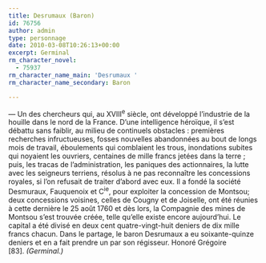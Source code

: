 ```yaml
---
title: Desrumaux (Baron)
id: 76756
author: admin
type: personnage
date: 2010-03-08T10:26:13+00:00
excerpt: Germinal
rm_character_novel:
  - 75937
rm_character_name_main: 'Desrumaux '
rm_character_name_secondary: Baron

---
```

— Un des chercheurs qui, au XVIII<sup>e</sup> siècle, ont développé l&rsquo;industrie de la houille dans le nord de la France. D&rsquo;une intelligence héroïque, il s&rsquo;est débattu sans faiblir, au milieu de continuels obstacles : premières recherches infructueuses, fosses nouvelles abandonnées au bout de longs mois de travail, éboulements qui comblaient les trous, inondations subites qui noyaient les ouvriers, centaines de mille francs jetées dans la terre ; puis, les tracas de l&rsquo;administration, les paniques des actionnaires, la lutte avec les seigneurs terriens, résolus à ne pas reconnaître les concessions royales, si l&rsquo;on refusait de traiter d&rsquo;abord avec eux. Il a fondé la société Desmuraux, Fauquenoix et C<sup>ie</sup>, pour exploiter la concession de Montsou; deux concessions voisines, celles de Cougny et de Joiselle, ont été réunies à cette dernière le 25 août 1760 et dès lors, la Compagnie des mines de Montsou s&rsquo;est trouvée créée, telle qu&rsquo;elle existe encore aujourd&rsquo;hui. Le capital a été divisé en deux cent quatre-vingt-huit deniers de dix mille francs chacun. Dans le partage, le baron Desrumaux a eu soixante-quinze deniers et en a fait prendre un par son régisseur. Honoré Grégoire [83]. _(Germinal.)_